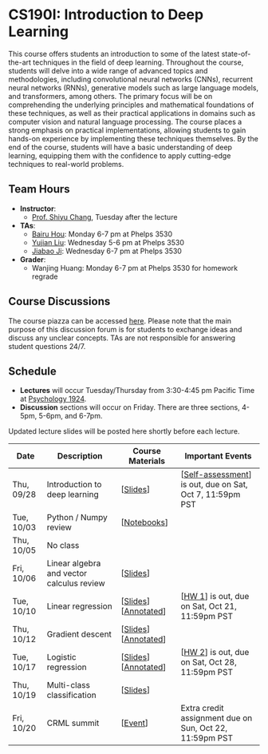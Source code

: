 # CS190I: Introduction to Deep Learning

This course offers students an introduction to some of the latest state-of-the-art techniques in the field of deep learning. Throughout the course, students will delve into a wide range of advanced topics and methodologies, including convolutional neural networks (CNNs), recurrent neural networks (RNNs), generative models such as large language models, and transformers, among others. The primary focus will be on comprehending the underlying principles and mathematical foundations of these techniques, as well as their practical applications in domains such as computer vision and natural language processing. The course places a strong emphasis on practical implementations, allowing students to gain hands-on experience by implementing these techniques themselves. By the end of the course, students will have a basic understanding of deep learning, equipping them with the confidence to apply cutting-edge techniques to real-world problems.

## Team Hours
- **Instructor**: 
	- [Prof. Shiyu Chang](https://code-terminator.github.io/), Tuesday after the lecture
- **TAs**:
	- [Bairu Hou](https://hbr690188270.github.io/): Monday 6-7 pm at Phelps 3530
	- [Yujian Liu](https://yujianll.github.io/): Wednesday 5-6 pm at Phelps 3530
	- [Jiabao Ji](https://question406.github.io/): Wednesday 6-7 pm at Phelps 3530
 - **Grader**:
	- Wanjing Huang: Monday 6-7 pm at Phelps 3530 for homework regrade

## Course Discussions

The course piazza can be accessed [here](https://piazza.com/class/ln3hlxl8la64ju/). Please note that the main purpose of this discussion forum is for students to exchange ideas and discuss any unclear concepts.  TAs are not responsible for answering student questions 24/7.

## Schedule
- **Lectures** will occur Tuesday/Thursday from 3:30-4:45 pm Pacific Time at [Psychology 1924](https://classrooms.ucsb.edu/classroom-inventory/psych-1924).
- **Discussion** sections will occur on Friday.  There are three sections, 4-5pm, 5-6pm, and 6-7pm. 

Updated lecture slides will be posted here shortly before each lecture. 

| Date        | Description                   | Course Materials | Important Events                                       |
|-------------|-------------------------------|------------------|--------------------------------------------------------|
| Thu, 09/28 | Introduction to deep learning | [[Slides](https://ucsb.instructure.com/courses/15056/files?preview=1464816)]   | [[Self-assessment](https://colab.research.google.com/drive/11t0o-8FYx7TI9jFMuYMFPaHRkn1_3L_H?usp=sharing)] is out, due on Sat, Oct 7, 11:59pm PST |
| Tue, 10/03  | Python / Numpy review         | [[Notebooks](https://ucsb.instructure.com/courses/15056/files?preview=1481869)]                 |                                                        |
| Thu, 10/05  | No class                              |                  |                                                        |
| Fri, 10/06  | Linear algebra and vector calculus review | [[Slides](https://ucsb.instructure.com/courses/15056/files?preview=1501742)]  |                                                        |
| Tue, 10/10  | Linear regression | [[Slides](https://ucsb.instructure.com/courses/15056/files?preview=1526741)] [[Annotated](https://ucsb.instructure.com/courses/15056/files?preview=1538748)]  | [[HW 1](https://colab.research.google.com/drive/17K4joVZ2sbSckb-tVvEDFcn5jJb5AL-L?usp=sharing)] is out, due on Sat, Oct 21, 11:59pm PST                                                        |
| Thu, 10/12  | Gradient descent | [[Slides](https://ucsb.instructure.com/courses/15056/files?preview=1538751)] [[Annotated](https://ucsb.instructure.com/courses/15056/files?preview=1573615)] |                                                        |
| Tue, 10/17  | Logistic regression | [[Slides](https://ucsb.instructure.com/courses/15056/files?preview=1573616)] [[Annotated](https://ucsb.instructure.com/courses/15056/files?preview=1590072)] | [[HW 2](https://colab.research.google.com/drive/1SoX_a7RTLWc_1ZPuIdrUzTby9bAB9omn?usp=sharing)] is out, due on Sat, Oct 28, 11:59pm PST                                                        |
| Thu, 10/19  | Multi-class classification | [[Slides](https://ucsb.instructure.com/courses/15056/files?preview=1591834)]  |                                                        |
| Fri, 10/20  | CRML summit | [[Event](https://ml.ucsb.edu/events/summit/responsible-machine-learning-summit-2023)]  | Extra credit assignment due on Sun, Oct 22, 11:59pm PST                                                       |
